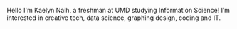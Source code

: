Hello
I'm Kaelyn Naih, a freshman at UMD studying Information Science!
I’m interested in creative tech, data science, graphing design, coding and IT.
